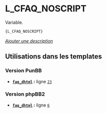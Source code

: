 # L_CFAQ_NOSCRIPT


Variable.

```html
{L_CFAQ_NOSCRIPT}
```

[*Ajouter une description*](https://fa-tvars.appspot.com/var/L_CFAQ_NOSCRIPT)

## Utilisations dans les templates

### Version PunBB
* __[`faq_dhtml`](../tpl/var/punbb/faq_dhtml.md#readme) :__ ligne [`23`](../tpl/src/punbb/faq_dhtml.tpl#L23)

### Version phpBB2
* __[`faq_dhtml`](../tpl/var/subsilver/faq_dhtml.md#readme) :__ ligne [`6`](../tpl/src/subsilver/faq_dhtml.tpl#L6)